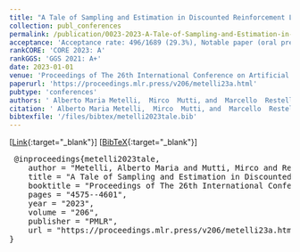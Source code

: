 ```yaml
---
title: "A Tale of Sampling and Estimation in Discounted Reinforcement Learning"
collection: publ_conferences
permalink: /publication/0023-2023-A-Tale-of-Sampling-and-Estimation-in-Discounted-Reinforcement-Learning
acceptance: 'Acceptance rate: 496/1689 (29.3%), Notable paper (oral presentation): 32/1689 (1.9%)'
rankCORE: 'CORE 2023: A'
rankGGS: 'GGS 2021: A+'
date: 2023-01-01
venue: 'Proceedings of The 26th International Conference on Artificial Intelligence and Statistics'
paperurl: 'https://proceedings.mlr.press/v206/metelli23a.html'
pubtype: 'conferences'
authors: ' Alberto Maria Metelli,  Mirco  Mutti, and  Marcello  Restelli'
citation: ' Alberto Maria Metelli,  Mirco  Mutti, and  Marcello  Restelli&quot;A Tale of Sampling and Estimation in Discounted Reinforcement Learning.&quot; Proceedings of The 26th International Conference on Artificial Intelligence and Statistics, 2023'
bibtexfile: '/files/bibtex/metelli2023tale.bib'
---
```

 [[Link](https://proceedings.mlr.press/v206/metelli23a.html){:target="_blank"}] [[BibTeX](/files/bibtex/metelli2023tale.bib){:target="_blank"}] 
<pre> @inproceedings{metelli2023tale,
    author = "Metelli, Alberto Maria and Mutti, Mirco and Restelli, Marcello",
    title = "A Tale of Sampling and Estimation in Discounted Reinforcement Learning",
    booktitle = "Proceedings of The 26th International Conference on Artificial Intelligence and Statistics",
    pages = "4575--4601",
    year = "2023",
    volume = "206",
    publisher = "PMLR",
    url = "https://proceedings.mlr.press/v206/metelli23a.html"
} </pre>

